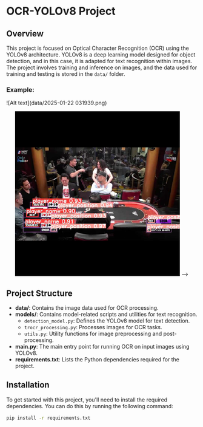 # OCR-YOLOv8 Project

## Overview

This project is focused on Optical Character Recognition (OCR) using the YOLOv8 architecture. YOLOv8 is a deep learning model designed for object detection, and in this case, it is adapted for text recognition within images. The project involves training and inference on images, and the data used for training and testing is stored in the `data/` folder.

### Example:

![Alt text](data/2025-01-22 031939.png)

<p align="center">
  <img src="data/2025-01-22 031939.png" alt="Image 1" width="435"/>
<!--   <img src="result_plots/xglinear_fit_plot.png" alt="Image 2" width="520"/>
<!--   <img src="result_plots/fflinear_fit_plot.png" alt="Image 3" width="500"/> --> -->
</p>

## Project Structure

- **data/**: Contains the image data used for OCR processing.
- **models/**: Contains model-related scripts and utilities for text recognition.
  - `detection_model.py`: Defines the YOLOv8 model for text detection.
  - `trocr_processing.py`: Processes images for OCR tasks.
  - `utils.py`: Utility functions for image preprocessing and post-processing.
- **main.py**: The main entry point for running OCR on input images using YOLOv8.
- **requirements.txt**: Lists the Python dependencies required for the project.

## Installation

To get started with this project, you'll need to install the required dependencies. You can do this by running the following command:

```bash
pip install -r requirements.txt



